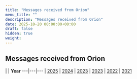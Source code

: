 ```yaml
---
title: "Messages received from Orion"
menu_title: ""
description: "Messages received from Orion"
date: 2025-10-20 00:00:00+00:00
draft: false
hidden: true
weight:
---
```

## Messages received from Orion

 |  | <a name="a">**Year**</a>
---|---|---
| [2025](/various/space-people/orion-messages/orion-messages-2025/) | [2024](/various/space-people/orion-messages/orion-messages-2024/) | [2023](/various/space-people/orion-messages/orion-messages-2023/)
| [2023](/various/space-people/orion-messages/orion-messages-2023/) | [2022](/various/space-people/orion-messages/orion-messages-2022/) | [2021](/various/space-people/orion-messages/orion-messages-2021/)

